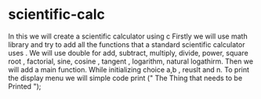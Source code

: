 # scientific-calc
In this we will create a scientific calculator using c 
Firstly we will use math library and try to add all the functions that a standard scientific calculator uses .
We will use double for add, subtract, multiply, divide, power, square root , factorial, sine, cosine , tangent , logarithm, natural logathirm.
Then we will add a main function.
While initializing choice a,b , reuslt and n.
To print the display menu we will simple code print (" The Thing that needs to be Printed ");
